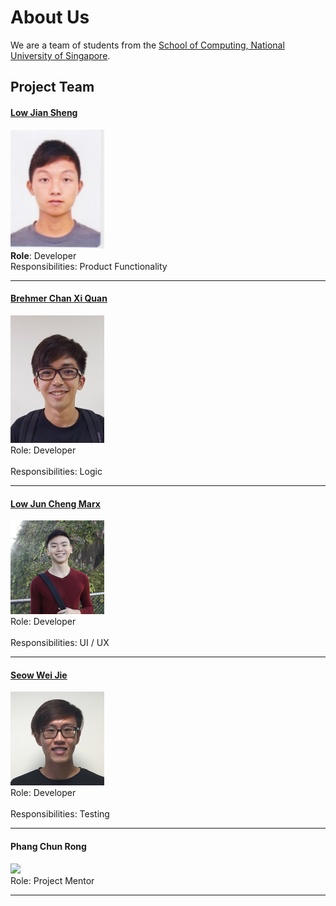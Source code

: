 # About Us

We are a team of students from the [School of Computing, National University of Singapore](http://www.comp.nus.edu.sg).

## Project Team

#### [Low Jian Sheng](https://github.com/lowjiansheng) <br>
<img src="images/JianSheng.jpg" width="150"><br>
**Role**: Developer <br>
Responsibilities: Product Functionality

-----

#### [Brehmer Chan Xi Quan](https://github.com/BrehmerChan)
<img src="images/Brehmer.jpg" width="150"><br>
Role: Developer <br>  
Responsibilities: Logic

-----

#### [Low Jun Cheng Marx](https://github.com/marxlow)
<img src="images/Marx.png" width="150"><br>
Role: Developer <br>  
Responsibilities: UI / UX

-----

#### [Seow Wei Jie](https://github.com/weijieseow)
<img src="images/Weijie.png" width="150"><br>
Role: Developer <br>  
Responsibilities: Testing

-----

#### Phang Chun Rong
<img src="images/PhangChunRong.png" width="150"><br>
Role: Project Mentor <br>  

-----
